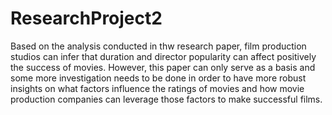 # ResearchProject2

Based on the analysis conducted in thw research paper, film production studios can infer that duration and director popularity can affect positively the success of movies. However, this paper can only serve as a basis and some more investigation needs to be done in order to have more robust insights on what factors influence the ratings of movies and how movie production companies can leverage those factors to make successful films.
